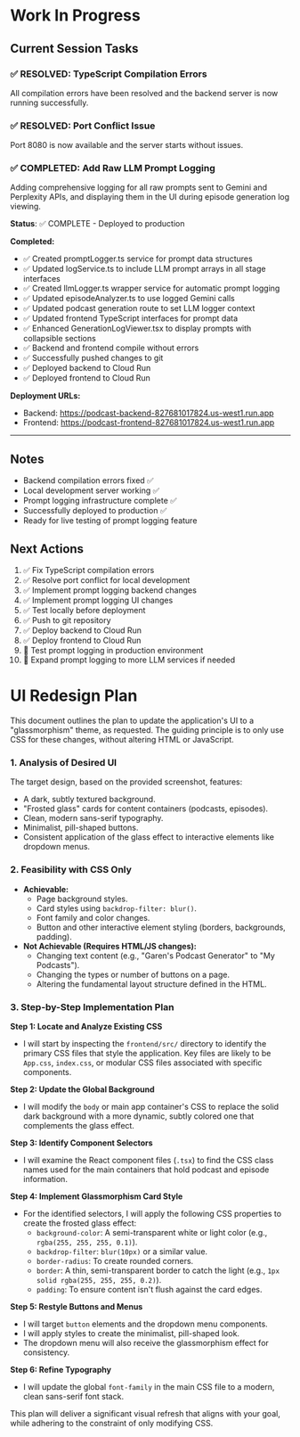# Work In Progress

## Current Session Tasks

### ✅ RESOLVED: TypeScript Compilation Errors
All compilation errors have been resolved and the backend server is now running successfully.

### ✅ RESOLVED: Port Conflict Issue  
Port 8080 is now available and the server starts without issues.

### ✅ COMPLETED: Add Raw LLM Prompt Logging
Adding comprehensive logging for all raw prompts sent to Gemini and Perplexity APIs, and displaying them in the UI during episode generation log viewing.

**Status**: ✅ COMPLETE - Deployed to production

**Completed:**
- ✅ Created promptLogger.ts service for prompt data structures
- ✅ Updated logService.ts to include LLM prompt arrays in all stage interfaces  
- ✅ Created llmLogger.ts wrapper service for automatic prompt logging
- ✅ Updated episodeAnalyzer.ts to use logged Gemini calls
- ✅ Updated podcast generation route to set LLM logger context
- ✅ Updated frontend TypeScript interfaces for prompt data
- ✅ Enhanced GenerationLogViewer.tsx to display prompts with collapsible sections
- ✅ Backend and frontend compile without errors
- ✅ Successfully pushed changes to git
- ✅ Deployed backend to Cloud Run
- ✅ Deployed frontend to Cloud Run

**Deployment URLs:**
- Backend: https://podcast-backend-827681017824.us-west1.run.app
- Frontend: https://podcast-frontend-827681017824.us-west1.run.app

---

## Notes
- Backend compilation errors fixed ✅
- Local development server working ✅ 
- Prompt logging infrastructure complete ✅
- Successfully deployed to production ✅
- Ready for live testing of prompt logging feature

## Next Actions
1. ✅ Fix TypeScript compilation errors
2. ✅ Resolve port conflict for local development  
3. ✅ Implement prompt logging backend changes
4. ✅ Implement prompt logging UI changes
5. ✅ Test locally before deployment
6. ✅ Push to git repository
7. ✅ Deploy backend to Cloud Run
8. ✅ Deploy frontend to Cloud Run
9. 🔄 Test prompt logging in production environment
10. 🔄 Expand prompt logging to more LLM services if needed

# UI Redesign Plan

This document outlines the plan to update the application's UI to a "glassmorphism" theme, as requested. The guiding principle is to only use CSS for these changes, without altering HTML or JavaScript.

### 1. Analysis of Desired UI

The target design, based on the provided screenshot, features:
- A dark, subtly textured background.
- "Frosted glass" cards for content containers (podcasts, episodes).
- Clean, modern sans-serif typography.
- Minimalist, pill-shaped buttons.
- Consistent application of the glass effect to interactive elements like dropdown menus.

### 2. Feasibility with CSS Only

- **Achievable:**
    - Page background styles.
    - Card styles using `backdrop-filter: blur()`.
    - Font family and color changes.
    - Button and other interactive element styling (borders, backgrounds, padding).
- **Not Achievable (Requires HTML/JS changes):**
    - Changing text content (e.g., "Garen's Podcast Generator" to "My Podcasts").
    - Changing the types or number of buttons on a page.
    - Altering the fundamental layout structure defined in the HTML.

### 3. Step-by-Step Implementation Plan

**Step 1: Locate and Analyze Existing CSS**
- I will start by inspecting the `frontend/src/` directory to identify the primary CSS files that style the application. Key files are likely to be `App.css`, `index.css`, or modular CSS files associated with specific components.

**Step 2: Update the Global Background**
- I will modify the `body` or main app container's CSS to replace the solid dark background with a more dynamic, subtly colored one that complements the glass effect.

**Step 3: Identify Component Selectors**
- I will examine the React component files (`.tsx`) to find the CSS class names used for the main containers that hold podcast and episode information.

**Step 4: Implement Glassmorphism Card Style**
- For the identified selectors, I will apply the following CSS properties to create the frosted glass effect:
    - `background-color`: A semi-transparent white or light color (e.g., `rgba(255, 255, 255, 0.1)`).
    - `backdrop-filter`: `blur(10px)` or a similar value.
    - `border-radius`: To create rounded corners.
    - `border`: A thin, semi-transparent border to catch the light (e.g., `1px solid rgba(255, 255, 255, 0.2)`).
    - `padding`: To ensure content isn't flush against the card edges.

**Step 5: Restyle Buttons and Menus**
- I will target `button` elements and the dropdown menu components.
- I will apply styles to create the minimalist, pill-shaped look.
- The dropdown menu will also receive the glassmorphism effect for consistency.

**Step 6: Refine Typography**
- I will update the global `font-family` in the main CSS file to a modern, clean sans-serif font stack.

This plan will deliver a significant visual refresh that aligns with your goal, while adhering to the constraint of only modifying CSS.